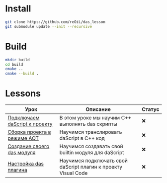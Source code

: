 # Install

```bash
git clone https://github.com/reOiL/das_lesson
git submodule update --init --recursive
```

# Build

```bash
mkdir build
cd build
cmake ..
cmake --build .
```

# Lessons

|Урок|Описание|Статус|
|--|--|--|
|[Подключаем daScript к проекту](https://github.com/reOiL/das_lesson/tree/master/app_00/README.MD)|В этом уроке мы научим С++ выполнять das скрипты|❌|
|[Сборка проекта в режиме AOT](https://github.com/reOiL/das_lesson/tree/master/app_01/README.MD)|Научимся транслировать daScript в С++ код|❌|
|[Создание своего das модуля](https://github.com/reOiL/das_lesson/tree/master/app_02/README.MD)|Научимся создавать свой builtin модуля для daScript|❌|
|[Настройка das плагина](https://github.com/reOiL/das_lesson/tree/master/app_02/README.MD)|Научимся подключать свой daScript плагин к проекту Visual Code|❌|

